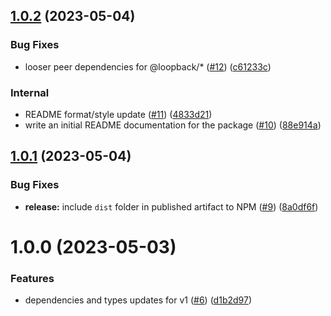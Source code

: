 ## [1.0.2](https://github.com/adrienrn/loopback-supertokens/compare/v1.0.1...v1.0.2) (2023-05-04)


### Bug Fixes

* looser peer dependencies for @loopback/* ([#12](https://github.com/adrienrn/loopback-supertokens/issues/12)) ([c61233c](https://github.com/adrienrn/loopback-supertokens/commit/c61233c6100d0a54a07424e92a8ac881add36705))


### Internal

* README format/style update ([#11](https://github.com/adrienrn/loopback-supertokens/issues/11)) ([4833d21](https://github.com/adrienrn/loopback-supertokens/commit/4833d21a3619089b134d17a07713629adec81e15))
* write an initial README documentation for the package ([#10](https://github.com/adrienrn/loopback-supertokens/issues/10)) ([88e914a](https://github.com/adrienrn/loopback-supertokens/commit/88e914ad4ef0a65b682dbbd790c41aad0d9c89fc))

## [1.0.1](https://github.com/adrienrn/loopback-supertokens/compare/v1.0.0...v1.0.1) (2023-05-04)


### Bug Fixes

* **release:** include `dist` folder in published artifact to NPM ([#9](https://github.com/adrienrn/loopback-supertokens/issues/9)) ([8a0df6f](https://github.com/adrienrn/loopback-supertokens/commit/8a0df6f112b63b3122273cd46be0e9f818d5e058))

# 1.0.0 (2023-05-03)


### Features

* dependencies and types updates for v1 ([#6](https://github.com/adrienrn/loopback-supertokens/issues/6)) ([d1b2d97](https://github.com/adrienrn/loopback-supertokens/commit/d1b2d979ed872199becfdfa0d475eaed0f4a2bf8))
